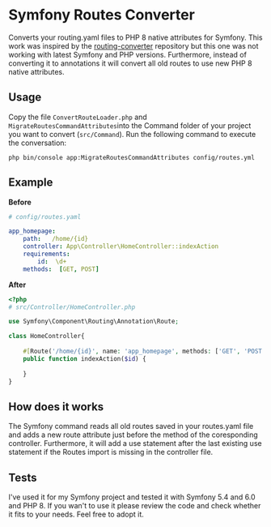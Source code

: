 
# Symfony Routes Converter

Converts your routing.yaml files to PHP 8 native attributes for Symfony.
This work was inspired by the [routing-converter](https://github.com/Stoakes/routing-converter) repository but this one was not working with latest Symfony and PHP versions. Furthermore, instead of converting it to annotations it will convert all old routes to use new PHP 8 native attributes.

## Usage

Copy the file `ConvertRouteLoader.php` and `MigrateRoutesCommandAttributes`into the Command folder of your project you want to convert (`src/Command`).
Run the following command to execute the conversation:

    php bin/console app:MigrateRoutesCommandAttributes config/routes.yml

## Example 

**Before**

````yaml
# config/routes.yaml

app_homepage:
    path:   /home/{id}
    controller: App\Controller\HomeController::indexAction
    requirements:
        id:  \d+
    methods:  [GET, POST]
````
**After**

````php
<?php
# src/Controller/HomeController.php

use Symfony\Component\Routing\Annotation\Route;

class HomeController{
    
    #[Route('/home/{id}', name: 'app_homepage', methods: ['GET', 'POST'], requirements: ['id' => '\d+'])]
    public function indexAction($id) {
    
    }  
}
````

## How does it works

The Symfony command reads all old routes saved in your routes.yaml file and adds a new route attribute just before the method of the coresponding controller. Furthermore, it will add a use statement after the last existing use statement if the Routes import is missing in the controller file.

## Tests

I've used it for my Symfony project and tested it with Symfony 5.4 and 6.0 and PHP 8. If you wan't to use it please review the code and check whether it fits to your needs. Feel free to adopt it.
